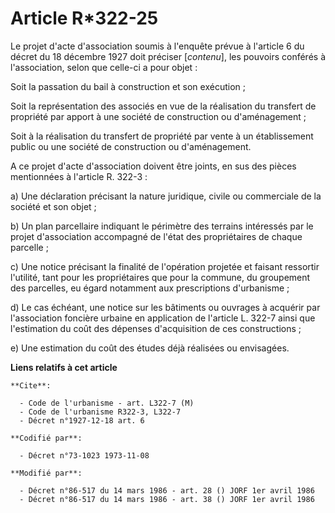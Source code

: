 # Article R*322-25

Le projet d'acte d'association soumis à l'enquête prévue à l'article 6 du décret du 18 décembre 1927 doit préciser
[*contenu*], les pouvoirs conférés à l'association, selon que celle-ci a pour objet :

Soit la passation du bail à construction et son exécution ;

Soit la représentation des associés en vue de la réalisation du transfert de propriété par apport à une société de
construction ou d'aménagement ;

Soit à la réalisation du transfert de propriété par vente à un établissement public ou une société de construction ou
d'aménagement.

A ce projet d'acte d'association doivent être joints, en sus des pièces mentionnées à l'article R. 322-3 :

a) Une déclaration précisant la nature juridique, civile ou commerciale de la société et son objet ;

b) Un plan parcellaire indiquant le périmètre des terrains intéressés par le projet d'association accompagné de l'état des
propriétaires de chaque parcelle ;

c) Une notice précisant la finalité de l'opération projetée et faisant ressortir l'utilité, tant pour les propriétaires que
pour la commune, du groupement des parcelles, eu égard notamment aux prescriptions d'urbanisme ;

d) Le cas échéant, une notice sur les bâtiments ou ouvrages à acquérir par l'association foncière urbaine en application de
l'article L. 322-7 ainsi que l'estimation du coût des dépenses d'acquisition de ces constructions ;

e) Une estimation du coût des études déjà réalisées ou envisagées.

**Liens relatifs à cet article**

	**Cite**:

	  - Code de l'urbanisme - art. L322-7 (M)
	  - Code de l'urbanisme R322-3, L322-7
	  - Décret n°1927-12-18 art. 6

	**Codifié par**:

	  - Décret n°73-1023 1973-11-08

	**Modifié par**:

	  - Décret n°86-517 du 14 mars 1986 - art. 28 () JORF 1er avril 1986
	  - Décret n°86-517 du 14 mars 1986 - art. 38 () JORF 1er avril 1986
